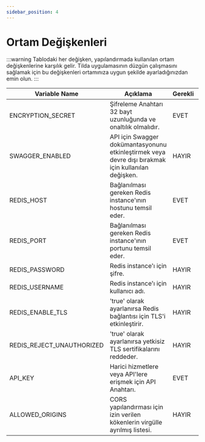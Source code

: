 ```yaml
---
sidebar_position: 4
---
```


# Ortam Değişkenleri
:::warning
Tablodaki her değişken, yapılandırmada kullanılan ortam değişkenlerine karşılık gelir. Tilda uygulamasının düzgün çalışmasını sağlamak için bu değişkenleri ortamınıza uygun şekilde ayarladığınızdan emin olun.
:::

| Variable Name             | Açıklama                                                                                                                                                                        | Gerekli | Varsayılan              |
| ------------------------- | ---------------------------------------------------------------------------------------------------------------------------------------------------------------------------------- | -------- | ---------------------- |
| ENCRYPTION_SECRET         | Şifreleme Anahtarı 32 bayt uzunluğunda ve onaltılık olmalıdır.                                                       | EVET      | -       |
| SWAGGER_ENABLED           | API için Swagger dokümantasyonunu etkinleştirmek veya devre dışı bırakmak için kullanılan değişken.                               | HAYIR       | false   |
| REDIS_HOST                | Bağlanılması gereken Redis instance'ının hostunu temsil eder.                                 | EVET      | -       |
| REDIS_PORT                | Bağlanılması gereken Redis instance'ının portunu temsil eder.                                 | EVET      | -       |
| REDIS_PASSWORD            | Redis instance'ı için şifre.                                                                      | HAYIR       | -       |
| REDIS_USERNAME            | Redis instance'ı için kullanıcı adı.                                                                      | HAYIR       | -       |
| REDIS_ENABLE_TLS          | 'true' olarak ayarlanırsa Redis bağlantısı için TLS'i etkinleştirir.                                                    | HAYIR       | false   |
| REDIS_REJECT_UNAUTHORIZED | 'true' olarak ayarlanırsa yetkisiz TLS sertifikalarını reddeder.                                      | HAYIR       | false   |
| API_KEY                   | Harici hizmetlere veya API'lere erişmek için API Anahtarı.                                                      | EVET      | -       |
| ALLOWED_ORIGINS           | CORS yapılandırması için izin verilen kökenlerin virgülle ayrılmış listesi.                                     | HAYIR       | []      |
